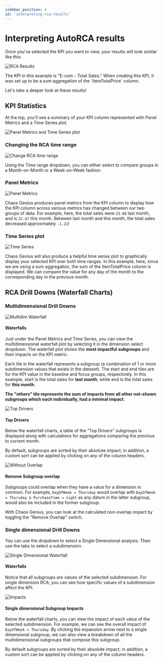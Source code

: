 ```yaml
---
sidebar_position: 4
id: 'interpreting-rca-results'
---
```


# Interpreting AutoRCA results

Once you've selected the KPI you want to view, your results will look similar like this:

![RCA Results](/img/kpi-and-dashboard/rca-dashboard.png)

The KPI in this example is "E-com - Total Sales." When creating this KPI, it was set up to be a sum aggregation of the \`ItemTotalPrice\` column.

Let's take a deeper look at these results!

## KPI Statistics

At the top, you'll see a summary of your KPI column represented with Panel Metrics and a Time Series plot.

![Panel Metrics and Time Series plot](/img/kpi-and-dashboard/panel-metrics-and-time-series.png)

### Changing the RCA time range

![Change RCA time range](/img/kpi-and-dashboard/change-time-range.png)

Using the Time range dropdown, you can either select to compare groups in a Month-on-Month or a Week-on-Week fashion.

### Panel Metrics

![Panel Metrics](/img/kpi-and-dashboard/panel-metrics.png)

Chaos Genius produces panel metrics from the KPI column to display how the KPI column across various metrics has changed between our two groups of data. For example, here, the total sales were `23.68` last month, and is `22.47` this month. Between last month and this month, the total sales decreased approximately `-1.21`!

### Time Series plot

![Time Series](/img/kpi-and-dashboard/time-series.png)

Chaos Genius will also produce a helpful time series plot to graphically display your selected KPI over both time ranges. In this example, here, since we are using a sum aggregation, the sum of the ItemTotalPrice column is displayed. We can compare the value for any day of the month to the corresponding day in the previous month.

## RCA Drill Downs (Waterfall Charts)

### Multidimensional Drill Downs

![Multidim Waterfall](/img/kpi-and-dashboard/multidim-waterfall.png)

#### Waterfalls

Just under the Panel Metrics and Time Series, you can view the multidimensional waterfall plot by selecting it in the dimension select dropdown. The waterfall plot shows the **most impactful subgroups** and their impacts on the KPI metric.

Each tile in the waterfall represents a subgroup (a combination of 1 or more subdimension values that exists in the dataset). The start and end tiles are for the KPI value in the baseline and focus groups, respectively. In this example, start is the total sales for **last month**, while end is the total sales for **this month**.

**The "others" tile represents the sum of impacts from all other not-shown subgroups which each individually, had a minimal impact.**

![Top Drivers](/img/kpi-and-dashboard/multidim-top-drivers.png)

#### Top Drivers

Below the waterfall charts, a table of the "Top Drivers" subgroups is displayed along with calculations for aggregations comparing the previous to current month.

By default, subgroups are sorted by their absolute impact; in addition, a custom sort can be applied by clicking on any of the column headers.

![Without Overlap](/img/kpi-and-dashboard/multidim-top-drivers-no-overlap.png)

#### Remove Subgroup overlap

Subgroups could overlap when they have a value for a dimension in common. For example, `DayOfWeek = Thursday` would overlap with `DayOfWeek = Thursday & PurchaseTime = night` as any datum in the latter subgroup, would also be included in the former subgroup.

With Chaos Genius, you can look at the calculated non-overlap impact by toggling the "Remove Overlap" switch.

### Single dimensional Drill Downs

You can use the dropdown to select a Single Dimensional analysis. Then use the tabs to select a subdimension.

![Single Dimensional Waterfall](/img/kpi-and-dashboard/single-dim-waterfall.png)

#### Waterfalls

Notice that all subgroups are values of the selected subdimension. For single dimension RCA, you can see how specific values of a subdimension affect the KPI.

![Impacts](/img/kpi-and-dashboard/single-dim-subgroup-impacts.png)

#### Single dimensional Subgroup Impacts

Below the waterfall charts, you can view the impact of each value of the selected subdimension. For example, we can see the overall impact of `DayOfWeek = Thursday`. By clicking the expansion arrow next to a single dimensional subgroup, we can also view a breakdown of all the multidimensional subgroups that compose this subgroup.

By default subgroups are sorted by their absolute impact; in addition, a custom sort can be applied by clicking on any of the column headers.
